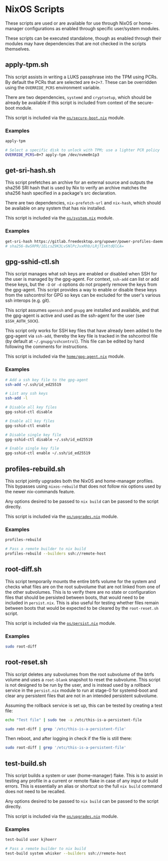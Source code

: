 # NixOS Scripts

These scripts are used or are available for use through NixOS or home-manager
configurations as enabled through specific user/system modules.

These scripts can be executed standalone, though as enabled through their
modules may have dependencies that are not checked in the scripts themselves.

## apply-tpm.sh

This script assists in writing a LUKS passphrase into the TPM using PCRs.
By default the PCRs that are selected are `0+2+7`. These can be overridden
using the `OVERRIDE_PCRS` environment variable.

There are two dependencies, `systemd` and `cryptsetup`, which should be
already be available if this script is included from context of the
secure-boot module.

This script is included via the [`os/secure-boot.nix`](../os/secure-boot.nix)
module.

### Examples

```bash
apply-tpm

# Select a specific disk to unlock with TPM; use a lighter PCR policy
OVERRIDE_PCRS=0+7 apply-tpm /dev/nvme0n1p3
```

## get-sri-hash.sh

This script prefetches an archive for an external source and outputs the
sha256 SRI hash that is used by Nix to verify an archive matches the sha256
hash specified in a package's src declaration.

There are two dependencies, `nix-prefetch-url` and `nix-hash`, which should be
available on any system that has nix installed.

This script is included via the [`os/system.nix`](../os/system.nix) module.

### Examples

```bash
get-sri-hash https://gitlab.freedesktop.org/upower/power-profiles-daemon/-/archive/0.20/power-profiles-daemon-0.20.tar
# sha256-8wSRPR/1ELcsZ9K3LvSNlPcJvxRhb/LRjTIxKtdQlCA=
```

## gpg-sshid-ctl.sh

This script manages what ssh keys are enabled or disabled when SSH for the user
is managed by the gpg-agent. For context, `ssh-add` can list or add these keys,
but the `-D` or `-d` options do not properly remove the keys from the
gpg-agent. This script provides a way to enable or disable these keys from the
sshcontrol for GPG so keys can be excluded for the user's various ssh interops
(e.g. git).

This script assumes `openssh` and `gnupg` are installed and available, and that
the gpg-agent is active and used as the ssh-agent for the user (see
`$SSH_AUTH_SOCK`).

This script only works for SSH key files that have already been added to the
gpg-agent via `ssh-add`, thereby the key file is tracked in the sshcontrol file
(by default at `~/.gnupg/sshcontrol`). This file can be edited by hand
following the comments for instructions.

This script is included via the [`home/gpg-agent.nix`](../home/gpg-agent.nix)
module.

### Examples

```bash
# Add a ssh key file to the gpg-agent
ssh-add ~/.ssh/id_ed25519

# List any ssh keys
ssh-add -l

# Disable all key files
gpg-sshid-ctl disable

# Enable all key files
gpg-sshid-ctl enable

# Disable single key file
gpg-sshid-ctl disable ~/.ssh/id_ed25519

# Enable single key file
gpg-sshid-ctl enable ~/.ssh/id_ed25519
```

## profiles-rebuild.sh

This script jointly upgrades both the NixOS and home-manager profiles. This
bypasses using `nixos-rebuild` that does not follow nix options used by the
newer nix-commands feature.

Any options desired to be passed to `nix build` can be passed to the script
directly.

This script is included via the [`os/upgrades.nix`](../os/upgrades.nix) module.

### Examples

```bash
profiles-rebuild

# Pass a remote builder to nix build
profiles-rebuild --builders ssh://remote-host
```

## root-diff.sh

This script temporarily mounts the entire btrfs volume for the system and
checks what files are on the root subvolume that are not linked from one of
the other subvolumes. This is to verify there are no state or configuration
files that should be persisted between boots, that would need to be included
in `persist.nix`. This is also useful for testing whether files remain between
boots that would be expected to be cleared by the `root-reset.sh` script.

This script is included via the [`os/persist.nix`](../os/persist.nix) module.

### Examples

```bash
sudo root-diff
```

## root-reset.sh

This script deletes any subvolumes from the root subvolume of the btrfs volume
and uses a `root-blank` snapshot to reset the subvolume. This script is not
designed to be run by the user, and is instead used by a rollback service in
the `persist.nix` module to run at stage-0 for systemd-boot and clear any
persistent files that are not in an intended persistent subvolume.

Assuming the rollback service is set up, this can be tested by creating a test
file:

```bash
echo "Test file" | sudo tee -a /etc/this-is-a-persistent-file

sudo root-diff | grep '/etc/this-is-a-persistent-file'
```

Then reboot, and after logging in check if the file is still there:

```bash
sudo root-diff | grep '/etc/this-is-a-persistent-file'
```

## test-build.sh

This script builds a system or user (home-manager) flake. This is to assist
in testing any profile in a current or remote flake in case of any input or
build errors. This is essentially an alias or shortcut so the full `nix build`
command does not need to be recalled.

Any options desired to be passed to `nix build` can be passed to the script
directly.

This script is included via the [`os/upgrades.nix`](../os/upgrades.nix) module.

### Examples

```bash
test-build user kjhoerr

# Pass a remote builder to nix build
test-build system whisker --builders ssh://remote-host
```


